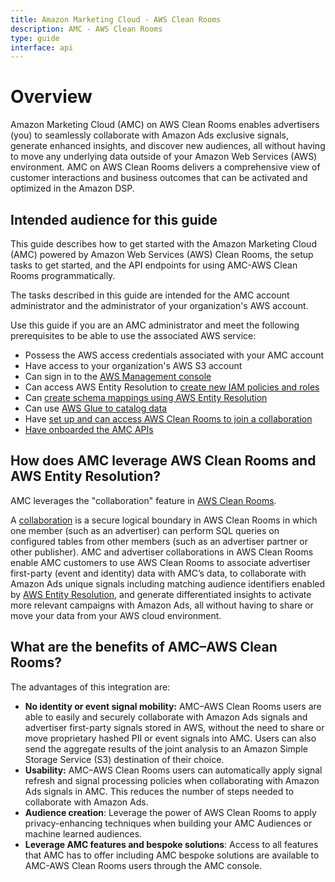 ```yaml
---
title: Amazon Marketing Cloud - AWS Clean Rooms
description: AMC - AWS Clean Rooms
type: guide
interface: api
---
```

# Overview

Amazon Marketing Cloud (AMC) on AWS Clean Rooms enables advertisers (you) to seamlessly collaborate with Amazon Ads exclusive signals, generate enhanced insights, and discover new audiences, all without having to move any underlying data outside of your Amazon Web Services (AWS) environment. AMC on AWS Clean Rooms delivers a comprehensive view of customer interactions and business outcomes that can be activated and optimized in the Amazon DSP.

## Intended audience for this guide

This guide describes how to get started with the Amazon Marketing Cloud (AMC) powered by Amazon Web Services (AWS) Clean Rooms, the setup tasks to get started, and the API endpoints for using AMC-AWS Clean Rooms programmatically.

The tasks described in this guide are intended for the AMC account administrator and the administrator of your organization's AWS account.

Use this guide if you are an AMC administrator and meet the following prerequisites to be able to use the associated AWS service:

- Possess the AWS access credentials associated with your AMC account
- Have access to your organization's AWS S3 account
- Can sign in to the [AWS Management console](https://docs.aws.amazon.com/awsconsolehelpdocs/latest/gsg/what-is.html)
- Can access AWS Entity Resolution to [create new IAM policies and roles](https://docs.aws.amazon.com/IAM/latest/UserGuide/access_policies_create.html)
- Can [create schema mappings using AWS Entity Resolution](https://docs.aws.amazon.com/entityresolution/latest/userguide/create-schema-mapping.html)
- Can use [AWS Glue to catalog data](https://docs.aws.amazon.com/glue/latest/dg/catalog-and-crawler.html)
- Have [set up and can access AWS Clean Rooms to join a collaboration](https://docs.aws.amazon.com/clean-rooms/latest/userguide/setting-up.html)
- [Have onboarded the AMC APIs](guides/onboarding/overview)


## How does AMC leverage AWS Clean Rooms and AWS Entity Resolution?

AMC leverages the "collaboration" feature in [AWS Clean Rooms](https://docs.aws.amazon.com/clean-rooms/latest/userguide/what-is.html).

A [collaboration](https://docs.aws.amazon.com/clean-rooms/latest/userguide/create-collaboration.html) is a secure logical boundary in AWS Clean Rooms in which one member (such as an advertiser) can perform SQL queries on configured tables from other members (such as an advertiser partner or other publisher). AMC and advertiser collaborations in AWS Clean Rooms enable AMC customers to use AWS Clean Rooms to associate advertiser first-party (event and identity) data with AMC’s data, to collaborate with Amazon Ads unique signals including matching audience identifiers enabled by [AWS Entity Resolution](https://docs.aws.amazon.com/entityresolution/latest/userguide/what-is-service.html), and generate differentiated insights to activate more relevant campaigns with Amazon Ads, all without having to share or move your data from your AWS cloud environment.

## What are the benefits of AMC–AWS Clean Rooms?

The advantages of this integration are:

- **No identity or event signal mobility:** AMC–AWS Clean Rooms users are able to easily and securely collaborate with Amazon Ads signals and advertiser first-party signals stored in AWS, without the need to share or move proprietary hashed PII or event signals into AMC. Users can also send the aggregate results of the joint analysis to an Amazon Simple Storage Service (S3) destination of their choice.
- **Usability:** AMC–AWS Clean Rooms users can automatically apply signal refresh and signal processing policies when collaborating with Amazon Ads signals in AMC. This reduces the number of steps needed to collaborate with Amazon Ads.
- **Audience creation**: Leverage the power of AWS Clean Rooms to apply privacy-enhancing techniques when building your AMC Audiences or machine learned audiences.
- **Leverage AMC features and bespoke solutions**: Access to all features that AMC has to offer including AMC bespoke solutions are available to AMC-AWS Clean Rooms users through the AMC console.
